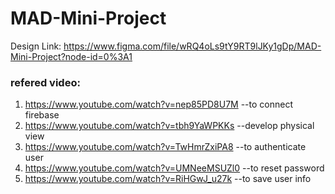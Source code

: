 # MAD-Mini-Project
Design Link: https://www.figma.com/file/wRQ4oLs9tY9RT9lJKy1gDp/MAD-Mini-Project?node-id=0%3A1


### refered video:
1. https://www.youtube.com/watch?v=nep85PD8U7M --to connect firebase
2. https://www.youtube.com/watch?v=tbh9YaWPKKs --develop physical view
3. https://www.youtube.com/watch?v=TwHmrZxiPA8 --to authenticate user
4. https://www.youtube.com/watch?v=UMNeeMSUZl0 --to reset password
5. https://www.youtube.com/watch?v=RiHGwJ_u27k --to save user info
